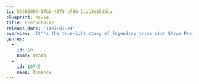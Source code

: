 ```yaml
---
id: 53906095-17b2-4073-af86-1cbc3e66d5ca
blueprint: movie
title: Prefontaine
release_date: '1997-01-24'
overview: 'It''s the true-life story of legendary track star Steve Prefontaine, the exciting and sometimes controversial "James Dean of Track," whose spirit captured the heart of the nation! Cocky, charismatic, and tough, "Pre" was a running rebel who defied rules, pushed limits ... and smashed records ...'
genres:
  -
    id: 18
    name: Drama
  -
    id: 10749
    name: Romance
---
```

